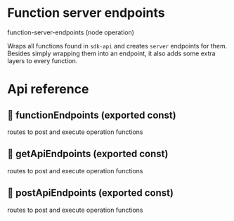 # Function server endpoints

function-server-endpoints (node operation)

Wraps all functions found in `sdk-api` and creates `server` endpoints for them. Besides simply wrapping them into an endpoint, it also adds some extra layers to every function.




# Api reference

## 📄 functionEndpoints (exported const)

routes to post and execute operation functions


## 📄 getApiEndpoints (exported const)

routes to post and execute operation functions


## 📄 postApiEndpoints (exported const)

routes to post and execute operation functions

